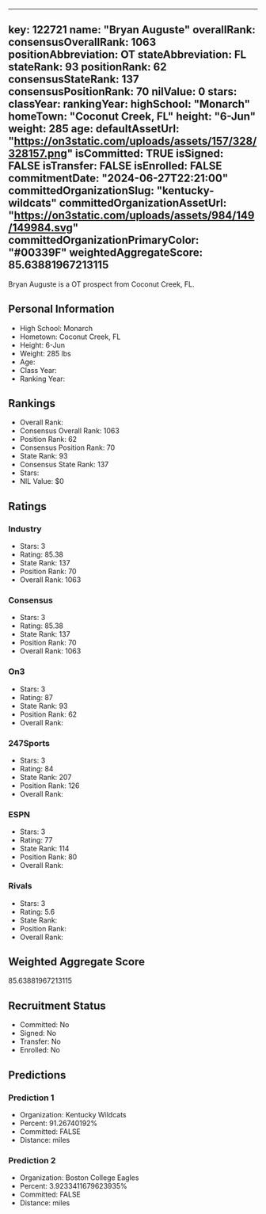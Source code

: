 ---
  key: 122721
  name: "Bryan Auguste"
  overallRank: 
  consensusOverallRank: 1063
  positionAbbreviation: OT
  stateAbbreviation: FL
  stateRank: 93
  positionRank: 62
  consensusStateRank: 137
  consensusPositionRank: 70
  nilValue: 0
  stars: 
  classYear: 
  rankingYear: 
  highSchool: "Monarch"
  homeTown: "Coconut Creek, FL"
  height: "6-Jun"
  weight: 285
  age: 
  defaultAssetUrl: "https://on3static.com/uploads/assets/157/328/328157.png"
  isCommitted: TRUE
  isSigned: FALSE
  isTransfer: FALSE
  isEnrolled: FALSE
  commitmentDate: "2024-06-27T22:21:00"
  committedOrganizationSlug: "kentucky-wildcats"
  committedOrganizationAssetUrl: "https://on3static.com/uploads/assets/984/149/149984.svg"
  committedOrganizationPrimaryColor: "#00339F"
  weightedAggregateScore: 85.63881967213115
  ---
  
  Bryan Auguste is a OT prospect from Coconut Creek, FL.
  
  ## Personal Information
  - High School: Monarch
  - Hometown: Coconut Creek, FL
  - Height: 6-Jun
  - Weight: 285 lbs
  - Age: 
  - Class Year: 
  - Ranking Year: 
  
  ## Rankings
  - Overall Rank: 
  - Consensus Overall Rank: 1063
  - Position Rank: 62
  - Consensus Position Rank: 70
  - State Rank: 93
  - Consensus State Rank: 137
  - Stars: 
  - NIL Value: $0
  
  ## Ratings
  
  ### Industry
  - Stars: 3
  - Rating: 85.38
  - State Rank: 137
  - Position Rank: 70
  - Overall Rank: 1063
  
  ### Consensus
  - Stars: 3
  - Rating: 85.38
  - State Rank: 137
  - Position Rank: 70
  - Overall Rank: 1063
  
  ### On3
  - Stars: 3
  - Rating: 87
  - State Rank: 93
  - Position Rank: 62
  - Overall Rank: 
  
  ### 247Sports
  - Stars: 3
  - Rating: 84
  - State Rank: 207
  - Position Rank: 126
  - Overall Rank: 
  
  ### ESPN
  - Stars: 3
  - Rating: 77
  - State Rank: 114
  - Position Rank: 80
  - Overall Rank: 
  
  ### Rivals
  - Stars: 3
  - Rating: 5.6
  - State Rank: 
  - Position Rank: 
  - Overall Rank: 
  
  ## Weighted Aggregate Score
  85.63881967213115
  
  ## Recruitment Status
  - Committed: No
  - Signed: No
  - Transfer: No
  - Enrolled: No
  
  
  
  ## Predictions
  
  ### Prediction 1
  - Organization: Kentucky Wildcats
  - Percent: 91.26740192%
  - Committed: FALSE
  - Distance:  miles
  
  ### Prediction 2
  - Organization: Boston College Eagles
  - Percent: 3.9233411679623935%
  - Committed: FALSE
  - Distance:  miles
  
